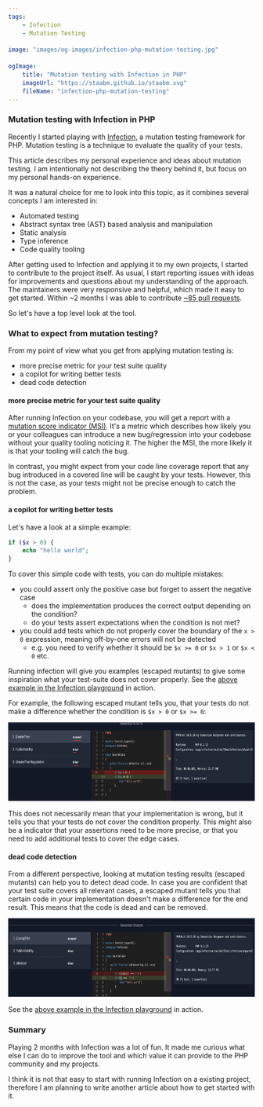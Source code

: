 ```yaml
---
tags:
    - Infection
    - Mutation Testing

image: "images/og-images/infection-php-mutation-testing.jpg"

ogImage:
    title: "Mutation testing with Infection in PHP"
    imageUrl: "https://staabm.github.io/staabm.svg"
    fileName: "infection-php-mutation-testing"
---
```


### Mutation testing with Infection in PHP

Recently I started playing with [Infection](https://infection.github.io/), a mutation testing framework for PHP.
Mutation testing is a technique to evaluate the quality of your tests.

This article describes my personal experience and ideas about mutation testing.
I am intentionally not describing the theory behind it, but focus on my personal hands-on experience.

It was a natural choice for me to look into this topic, as it combines several concepts I am interested in:
- Automated testing
- Abstract syntax tree (AST) based analysis and manipulation
- Static analysis
- Type inference
- Code quality tooling

After getting used to Infection and applying it to my own projects, I started to contribute to the project itself.
As usual, I start reporting issues with ideas for improvements and questions about my understanding of the approach.
The maintainers were very responsive and helpful, which made it easy to get started.
Within ~2 months I was able to contribute [~85 pull requests](https://github.com/infection/infection/pulls?q=sort%3Aupdated-desc+is%3Apr+is%3Aopen+author%3Astaabm).

So let's have a top level look at the tool.

### What to expect from mutation testing?

From my point of view what you get from applying mutation testing is:
- more precise metric for your test suite quality
- a copilot for writing better tests
- dead code detection

#### more precise metric for your test suite quality

After running Infection on your codebase, you will get a report with a [mutation score indicator (MSI)](https://infection.github.io/guide/#Metrics-Mutation-Score-Indicator-MSI).
It's a metric which describes how likely you or your colleagues can introduce a new bug/regression into your codebase without your quality tooling noticing it.
The higher the MSI, the more likely it is that your tooling will catch the bug.

In contrast, you might expect from your code line coverage report that any bug introduced in a covered line will be caught by your tests.
However, this is not the case, as your tests might not be precise enough to catch the problem.

#### a copilot for writing better tests

Let's have a look at a simple example:

```php
if ($x > 0) {
    echo "hello world";
}
```

To cover this simple code with tests, you can do multiple mistakes:
- you could assert only the positive case but forget to assert the negative case
  - does the implementation produces the correct output depending on the condition?
  - do your tests assert expectations when the condition is not met?
- you could add tests which do not properly cover the boundary of the `x > 0`  expression, meaning off-by-one errors will not be detected
  - e.g. you need to verify whether it should be `$x >= 0` or `$x > 1` or `$x < 0` etc.

Running infection will give you examples (escaped mutants) to give some inspiration what your test-suite does not cover properly.
See the [above example in the Infection playground](https://infection-php.dev/r/23mw) in action.

For example, the following escaped mutant tells you, that your tests do not make a difference whether the condition is `$x > 0` or `$x >= 0`:

<img width="740" height="160" alt="Infection playground" src="/images/post-images/infection-php-mutation-testing/greater-than-mutant.png" />

This does not necessarily mean that your implementation is wrong, but it tells you that your tests do not cover the condition properly.
This might also be a indicator that your assertions need to be more precise, or that you need to add additional tests to cover the edge cases.

#### dead code detection

From a different perspective, looking at mutation testing results (escaped mutants) can help you to detect dead code.
In case you are confident that your test suite covers all relevant cases,
a escaped mutant tells you that certain code in your implementation doesn't make a difference for the end result.
This means that the code is dead and can be removed.

<img width="740" height="160" alt="Image" src="/images/post-images/infection-php-mutation-testing/unwrap-trim-mutant.png" />

See the [above example in the Infection playground](https://infection-php.dev/r/53ze) in action.


### Summary

Playing 2 months with Infection was a lot of fun.
It made me curious what else I can do to improve the tool and which value it can provide to the PHP community and my projects.

I think it is not that easy to start with running Infection on a existing project,
therefore I am planning to write another article about how to get started with it.

